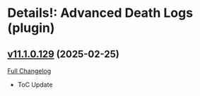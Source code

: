 # Details!: Advanced Death Logs (plugin)

## [v11.1.0.129](https://github.com/Tercioo/AdvancedDeathLogs/tree/v11.1.0.129) (2025-02-25)
[Full Changelog](https://github.com/Tercioo/AdvancedDeathLogs/compare/v11.0.7.128...v11.1.0.129) 

- ToC Update  
